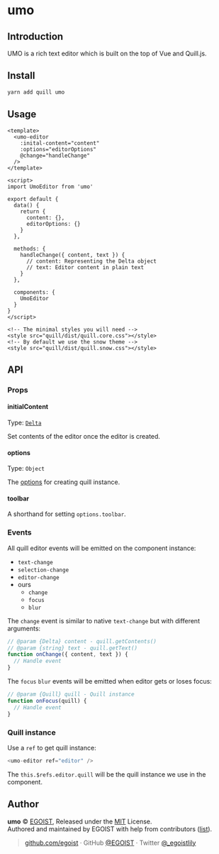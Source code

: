 
# umo

## Introduction

UMO is a rich text editor which is built on the top of Vue and Quill.js.

## Install

```bash
yarn add quill umo
```

## Usage

```vue
<template>
  <umo-editor 
    :inital-content="content" 
    :options="editorOptions" 
    @change="handleChange"
  />
</template>

<script>
import UmoEditor from 'umo'

export default {
  data() {
    return {
      content: {},
      editorOptions: {}
    }
  },

  methods: {
    handleChange({ content, text }) {
      // content: Representing the Delta object
      // text: Editor content in plain text
    }
  },

  components: {
    UmoEditor
  }
}
</script>

<!-- The minimal styles you will need -->
<style src="quill/dist/quill.core.css"></style>
<!-- By default we use the snow theme -->
<style src="quill/dist/quill.snow.css"></style>
```

## API

### Props

#### initialContent

Type: [`Delta`](https://quilljs.com/docs/delta/)

Set contents of the editor once the editor is created.

#### options

Type: `Object`

The [options](https://quilljs.com/docs/configuration/#options) for creating quill instance.

#### toolbar

A shorthand for setting `options.toolbar`.

### Events

All quill editor events will be emitted on the component instance:

- `text-change`
- `selection-change`
- `editor-change`
- ours
  - `change`
  - `focus`
  - `blur`

The `change` event is similar to native `text-change` but with different arguments:

```js
// @param {Delta} content - quill.getContents()
// @param {string} text - quill.getText()
function onChange({ content, text }) {
  // Handle event
}
```

The `focus` `blur` events will be emitted when editor gets or loses focus:

```js
// @param {Quill} quill - Quill instance
function onFocus(quill) {
  // Handle event
}
```

### Quill instance

Use a `ref` to get quill instance:

```js
<umo-editor ref="editor" />
```

The `this.$refs.editor.quill` will be the quill instance we use in the component.


## Author

**umo** © [EGOIST](https://github.com/egoist), Released under the [MIT](https://github.com/egoist/umo/blob/master/LICENSE) License.<br>
Authored and maintained by EGOIST with help from contributors ([list](https://github.com/egoist/umo/contributors)).

> [github.com/egoist](https://github.com/egoist) · GitHub [@EGOIST](https://github.com/egoist) · Twitter [@_egoistlily](https://twitter.com/_egoistlily)
